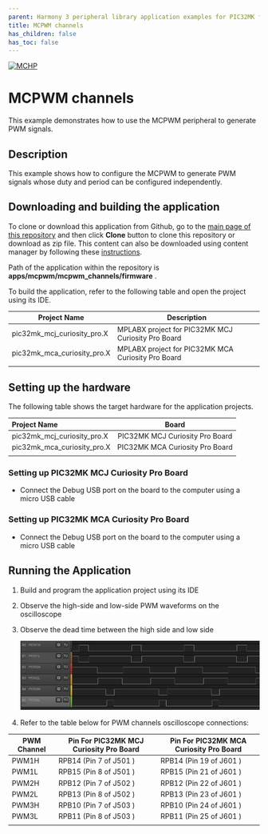 ```yaml
---
parent: Harmony 3 peripheral library application examples for PIC32MK family
title: MCPWM channels 
has_children: false
has_toc: false
---
```


[![MCHP](https://www.microchip.com/ResourcePackages/Microchip/assets/dist/images/logo.png)](https://www.microchip.com)

# MCPWM channels

This example demonstrates how to use the MCPWM peripheral to generate PWM signals.

## Description

This example shows how to configure the MCPWM to generate PWM signals whose duty and period can be configured independently.

## Downloading and building the application

To clone or download this application from Github, go to the [main page of this repository](https://github.com/Microchip-MPLAB-Harmony/csp_apps_pic32mk) and then click **Clone** button to clone this repository or download as zip file.
This content can also be downloaded using content manager by following these [instructions](https://github.com/Microchip-MPLAB-Harmony/contentmanager/wiki).

Path of the application within the repository is **apps/mcpwm/mcpwm_channels/firmware** .

To build the application, refer to the following table and open the project using its IDE.

| Project Name      | Description                                    |
| ----------------- | ---------------------------------------------- |
| pic32mk_mcj_curiosity_pro.X | MPLABX project for PIC32MK MCJ Curiosity Pro Board |
| pic32mk_mca_curiosity_pro.X | MPLABX project for PIC32MK MCA Curiosity Pro Board |
|||

## Setting up the hardware

The following table shows the target hardware for the application projects.

| Project Name| Board|
|:---------|:---------:|
| pic32mk_mcj_curiosity_pro.X | PIC32MK MCJ Curiosity Pro Board |
| pic32mk_mca_curiosity_pro.X | PIC32MK MCA Curiosity Pro Board |
|||

### Setting up PIC32MK MCJ Curiosity Pro Board

- Connect the Debug USB port on the board to the computer using a micro USB cable

### Setting up PIC32MK MCA Curiosity Pro Board

- Connect the Debug USB port on the board to the computer using a micro USB cable


## Running the Application

1. Build and program the application project using its IDE
2. Observe the high-side and low-side PWM waveforms on the oscilloscope
3. Observe the dead time between the high side and low side

    ![output](images/output_mcpwm_channels.png)

4. Refer to the table below for PWM channels oscilloscope connections:


| PWM Channel | Pin For PIC32MK MCJ Curiosity Pro Board | Pin For PIC32MK MCA Curiosity Pro Board |
|------------ |---------------- | ---------------- |
| PWM1H | RPB14 (Pin 7 of J501 ) | RPB14 (Pin 19 of J601 ) | 
| PWM1L | RPB15 (Pin 8 of J501 ) | RPB15 (Pin 21 of J601 ) 
| PWM2H | RPB12 (Pin 7 of J502 ) | RPB12 (Pin 22 of J601 ) 
| PWM2L | RPB13 (Pin 8 of J502 ) | RPB13 (Pin 23 of J601 ) 
| PWM3H | RPB10 (Pin 7 of J503 ) | RPB10 (Pin 24 of J601 ) 
| PWM3L | RPB11 (Pin 8 of J503 ) | RPB11 (Pin 25 of J601 ) | 
|||
